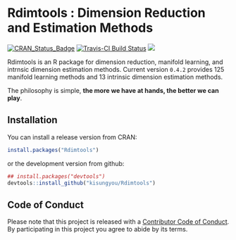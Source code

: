 <!-- README.md is generated from README.Rmd. Please edit that file -->
Rdimtools : Dimension Reduction and Estimation Methods
======================================================

[![CRAN\_Status\_Badge](http://www.r-pkg.org/badges/version/Rdimtools?color=green)](https://cran.r-project.org/package=Rdimtools) [![Travis-CI Build Status](https://travis-ci.org/kyoustat/Rdimtools.svg?branch=master)](https://travis-ci.org/kyoustat/Rdimtools) [![](https://cranlogs.r-pkg.org/badges/Rdimtools)](https://cran.r-project.org/package=Rdimtools)

Rdimtools is an R package for dimension reduction, manifold learning, and intrnsic dimension estimation methods. Current version `0.4.2` provides 125 manifold learning methods and 13 intrinsic dimension estimation methods.

The philosophy is simple, **the more we have at hands, the better we can play**.

Installation
------------

You can install a release version from CRAN:

``` r
install.packages("Rdimtools")
```

or the development version from github:

``` r
## install.packages("devtools")
devtools::install_github("kisungyou/Rdimtools")
```

Code of Conduct
---------------

Please note that this project is released with a [Contributor Code of Conduct](CONDUCT.md). By participating in this project you agree to abide by its terms.
